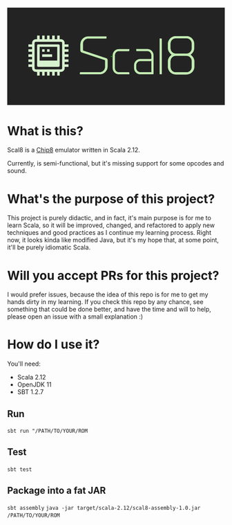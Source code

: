 ![Scal8 Logo](logo.png)

# What is this?

Scal8 is a [Chip8](https://en.wikipedia.org/wiki/CHIP-8) emulator written in Scala 2.12.

Currently, is semi-functional, but it's missing support for some opcodes and sound.

# What's the purpose of this project?

This project is purely didactic, and in fact, it's main purpose is for me to learn Scala, so it will be improved, changed, and refactored to apply new techniques and good practices as I continue my learning process. Right now, it looks kinda like modified Java, but it's my hope that, at some point, it'll be purely idiomatic Scala.

# Will you accept PRs for this project?

I would prefer issues, because the idea of this repo is for me to get my hands dirty in my learning. If you check this repo by any chance, see something that could be done better, and have the time and will to help, please open an issue with a small explanation :)

# How do I use it?

You'll need:

- Scala 2.12
- OpenJDK 11
- SBT 1.2.7

## Run

`sbt run "/PATH/TO/YOUR/ROM`

## Test

`sbt test`

## Package into a fat JAR

`sbt assembly`
`java -jar target/scala-2.12/scal8-assembly-1.0.jar /PATH/TO/YOUR/ROM`

